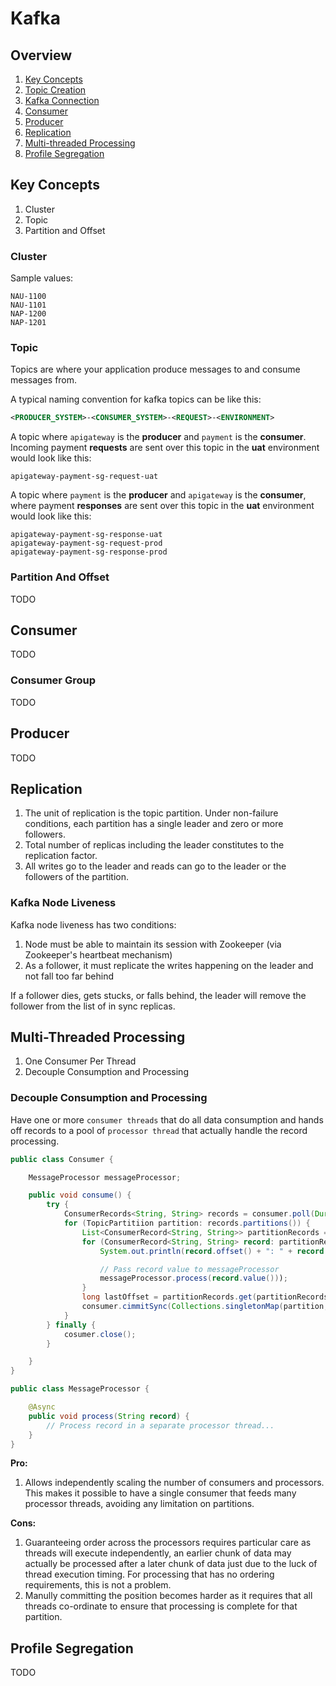 
# Kafka

## Overview

1. [Key Concepts](#key-concepts)
1. [Topic Creation](#topic-creation)
1. [Kafka Connection](#kafka-connection)
1. [Consumer](#consumer)
1. [Producer](#producer)
1. [Replication](#replication)
1. [Multi-threaded Processing](#multi-threaded-processing)
1. [Profile Segregation](#profile-segregation)

## Key Concepts

1. Cluster
1. Topic
1. Partition and Offset  

### Cluster

Sample values:

```
NAU-1100
NAU-1101
NAP-1200
NAP-1201
```

### Topic

Topics are where your application produce messages to and consume messages from.

A typical naming convention for kafka topics can be like this:

```xml
<PRODUCER_SYSTEM>-<CONSUMER_SYSTEM>-<REQUEST>-<ENVIRONMENT>
```

A topic where `apigateway` is the __producer__ and `payment` is the __consumer__. Incoming payment __requests__ are sent over this topic in the __uat__ environment would look like this:

```
apigateway-payment-sg-request-uat
```

A topic where `payment` is the __producer__ and `apigateway` is the __consumer__, where payment __responses__ are sent over this topic in the __uat__ environment would look like this:
```
apigateway-payment-sg-response-uat
apigateway-payment-sg-request-prod
apigateway-payment-sg-response-prod
```

### Partition And Offset

TODO

## Consumer

TODO

### Consumer Group

TODO

## Producer

TODO

## Replication

1. The unit of replication is the topic partition. Under non-failure conditions, each partition has a single leader and zero or more followers.
1. Total number of replicas including the leader constitutes to the replication factor.
1. All writes go to the leader and reads can go to the leader or the followers of the partition.

### Kafka Node Liveness

Kafka node liveness has two conditions:

1. Node must be able to maintain its session with Zookeeper (via Zookeeper's heartbeat mechanism)
1. As a follower, it must replicate the writes happening on the leader and not fall too far behind

If a follower dies, gets stucks, or falls behind, the leader will remove the follower from the list of in sync replicas.

## Multi-Threaded Processing

1. One Consumer Per Thread
1. Decouple Consumption and Processing

### Decouple Consumption and Processing

Have one or more `consumer threads` that do all data consumption and hands off records to a pool of `processor thread` that actually handle the record processing.

```java
public class Consumer {

    MessageProcessor messageProcessor;

    public void consume() {
        try {
            ConsumerRecords<String, String> records = consumer.poll(Duration.ofMillis(Long.MAX_VALUE));
            for (TopicPartitiion partition: records.partitions()) {
                List<ConsumerRecord<String, String>> partitionRecords = records.records(partition);
                for (ConsumerRecord<String, String> record: partitionRecords) {
                    System.out.println(record.offset() + ": " + record.value());

                    // Pass record value to messageProcessor
                    messageProcessor.process(record.value()));
                }
                long lastOffset = partitionRecords.get(partitionRecords.size() - 1).offset();
                consumer.cimmitSync(Collections.singletonMap(partition, new OffsetAndMetadata(lastOffset + 1)));
            }
        } finally {
            cosumer.close();
        }

    }
}

public class MessageProcessor {

    @Async
    public void process(String record) {
        // Process record in a separate processor thread...
    }
}
```

__Pro:__

1. Allows independently scaling the number of consumers and processors. This makes it possible to have a single consumer that feeds many processor threads, avoiding any limitation on partitions.

__Cons:__

1. Guaranteeing order across the processors requires particular care as threads will execute independently, an earlier chunk of data may actually be processed after a later chunk of data just due to the luck of thread execution timing. For processing that has no ordering requirements, this is not a problem.
1. Manully committing the position becomes harder as it requires that all threads co-ordinate to ensure that processing is complete for that partition.

## Profile Segregation

TODO

